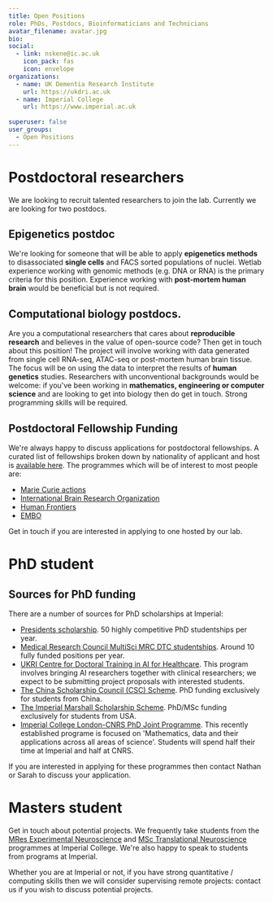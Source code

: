 ```yaml
---
title: Open Positions
role: PhDs, Postdocs, Bioinformaticians and Technicians
avatar_filename: avatar.jpg
bio: 
social:
  - link: nskene@ic.ac.uk
    icon_pack: fas
    icon: envelope
organizations:
  - name: UK Dementia Research Institute
    url: https://ukdri.ac.uk
  - name: Imperial College
    url: https://www.imperial.ac.uk
      
superuser: false
user_groups:
  - Open Positions
---
```


# Postdoctoral researchers

We are looking to recruit talented researchers to join the lab. Currently we are looking for two postdocs.

## Epigenetics postdoc

We're looking for someone that will be able to apply **epigenetics methods** to disassociated **single cells** and FACS sorted populations of nuclei. Wetlab experience working with genomic methods (e.g. DNA or RNA) is the primary criteria for this position.  Experience working with **post-mortem human brain** would be beneficial but is not required.

## Computational biology postdocs. 

Are you a computational researchers that cares about **reproducible research** and believes in the value of open-source code? Then get in touch about this position! The project will involve working with data generated from single cell RNA-seq, ATAC-seq or post-mortem human brain tissue. The focus will be on using the data to interpret the results of **human genetics** studies. Researchers with unconventional backgrounds would be welcome: if you've been working in **mathematics, engineering or computer science** and are looking to get into biology then do get in touch. Strong programming skills will be required.

## Postdoctoral Fellowship Funding

We're always happy to discuss applications for postdoctoral fellowships. A curated list of fellowships broken down by nationality of applicant and host is <a href="https://docs.google.com/spreadsheets/d/1J2M_tQgoqV4ivpfEClh9qs9f2KQN2O1G3Jpda2aoHfQ/edit#gid=0">available here</a>. The programmes which will be of interest to most people are:

- <a href="https://ec.europa.eu/research/mariecurieactions/">Marie Curie actions</a>
- <a href="https://ibro.org/open-calls/">International Brain Research Organization</a>
- <a href="https://www.hfsp.org/">Human Frontiers</a>
- <a href="https://www.embo.org/">EMBO</a>

Get in touch if you are interested in applying to one hosted by our lab. 


# PhD student

## Sources for PhD funding

There are a number of sources for PhD scholarships at Imperial:

- <a href="https://www.imperial.ac.uk/study/pg/fees-and-funding/scholarships/presidents-phd-scholarships/">Presidents scholarship</a>. 50 highly competitive PhD studentships per year.
- <a href="https://www.imperial.ac.uk/multisci-mrc-dtp/">Medical Research Council MultiSci MRC DTC studentships</a>. Around 10 fully funded positions per year.
- <a href="https://ai4health.io/">UKRI Centre for Doctoral Training in AI for Healthcare</a>. This program involves bringing AI researchers together with clinical researchers; we expect to be submitting project proposals with interested students.
- <a href="https://www.imperial.ac.uk/study/pg/fees-and-funding/scholarships/international-scholarship-collaborations/csc/">The China Scholarship Council (CSC) Scheme</a>. PhD funding exclusively for students from China.
- <a href="https://www.imperial.ac.uk/study/pg/fees-and-funding/scholarships/international-scholarship-collaborations/ims/">The Imperial Marshall Scholarship Scheme</a>. PhD/MSc funding exclusively for students from USA.
- <a href="https://www.imperial.ac.uk/admin-services/international-relations/cnrs-imperial-phd-joint-programme/">Imperial College London-CNRS PhD Joint Programme</a>. This recently established programe is focused on 'Mathematics, data and their applications across all areas of science'. Students will spend half their time at Imperial and half at CNRS.

If you are interested in applying for these programmes then contact Nathan or Sarah to discuss your application.

# Masters student

Get in touch about potential projects. We frequently take students from the <a href="http://www.imperial.ac.uk/study/pg/medicine/experimental-neuroscience/">MRes Experimental Neuroscience</a> and <a href="https://www.imperial.ac.uk/study/pg/medicine/translational-neuroscience/">MSc Translational Neuroscience</a> programmes at Imperial College. We're also happy to speak to students from programs at Imperial.

Whether you are at Imperial or not, if you have strong quantitative / computing skills then we will consider supervising remote projects: contact us if you wish to discuss potential projects.
